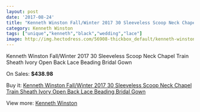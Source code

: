 ```yaml
---
layout: post
date: '2017-08-24'
title: "Kenneth Winston Fall/Winter 2017 30 Sleeveless Scoop Neck Chapel Train Sheath Ivory Open Back Lace Beading Bridal Gown"
category: Kenneth Winston
tags: ["unique","kenneth","black","wedding","lace"]
image: http://img.hectodress.com/56908-thickbox_default/kenneth-winston-fall-winter-2017-30-sleeveless-scoop-neck-chapel-train-sheath-ivory-open-back-lace-beading-bridal-gown.jpg
---
```

Kenneth Winston Fall/Winter 2017 30 Sleeveless Scoop Neck Chapel Train Sheath Ivory Open Back Lace Beading Bridal Gown

On Sales: **$438.98**
<a href="https://www.hectodress.com/kenneth-winston/17687-kenneth-winston-fall-winter-2017-30-sleeveless-scoop-neck-chapel-train-sheath-ivory-open-back-lace-beading-bridal-gown.html"><amp-img layout="responsive" width="600" height="600" src="//img.hectodress.com/56908-thickbox_default/kenneth-winston-fall-winter-2017-30-sleeveless-scoop-neck-chapel-train-sheath-ivory-open-back-lace-beading-bridal-gown.jpg" alt="Kenneth Winston Fall/Winter 2017 30 Sleeveless Scoop Neck Chapel Train Sheath Ivory Open Back Lace Beading Bridal Gown 0" /></a>
<a href="https://www.hectodress.com/kenneth-winston/17687-kenneth-winston-fall-winter-2017-30-sleeveless-scoop-neck-chapel-train-sheath-ivory-open-back-lace-beading-bridal-gown.html"><amp-img layout="responsive" width="600" height="600" src="//img.hectodress.com/56910-thickbox_default/kenneth-winston-fall-winter-2017-30-sleeveless-scoop-neck-chapel-train-sheath-ivory-open-back-lace-beading-bridal-gown.jpg" alt="Kenneth Winston Fall/Winter 2017 30 Sleeveless Scoop Neck Chapel Train Sheath Ivory Open Back Lace Beading Bridal Gown 1" /></a>
<a href="https://www.hectodress.com/kenneth-winston/17687-kenneth-winston-fall-winter-2017-30-sleeveless-scoop-neck-chapel-train-sheath-ivory-open-back-lace-beading-bridal-gown.html"><amp-img layout="responsive" width="600" height="600" src="//img.hectodress.com/56909-thickbox_default/kenneth-winston-fall-winter-2017-30-sleeveless-scoop-neck-chapel-train-sheath-ivory-open-back-lace-beading-bridal-gown.jpg" alt="Kenneth Winston Fall/Winter 2017 30 Sleeveless Scoop Neck Chapel Train Sheath Ivory Open Back Lace Beading Bridal Gown 2" /></a>

Buy it: [Kenneth Winston Fall/Winter 2017 30 Sleeveless Scoop Neck Chapel Train Sheath Ivory Open Back Lace Beading Bridal Gown](https://www.hectodress.com/kenneth-winston/17687-kenneth-winston-fall-winter-2017-30-sleeveless-scoop-neck-chapel-train-sheath-ivory-open-back-lace-beading-bridal-gown.html "Kenneth Winston Fall/Winter 2017 30 Sleeveless Scoop Neck Chapel Train Sheath Ivory Open Back Lace Beading Bridal Gown")

View more: [Kenneth Winston](https://www.hectodress.com/362-kenneth-winston "Kenneth Winston")